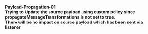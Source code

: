 **Payload-Propagation-01**
<br>
**Trying to Update the source payload using custom policy since propagateMessageTransformations is not set to true.**
<br>
**There will be no impact on source payload which has been sent via listener**

